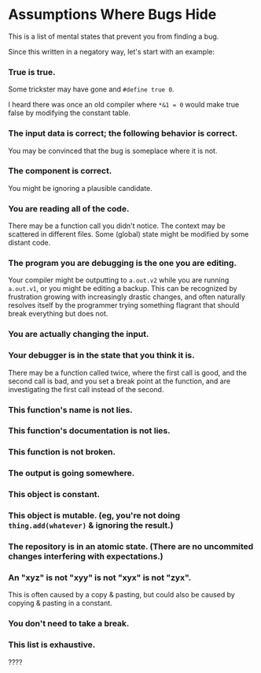 # Assumptions Where Bugs Hide
This is a list of mental states that prevent you from finding a bug.

Since this written in a negatory way, let's start with an example:
### True is true.
Some trickster may have gone and `#define true 0`.

I heard there was once an old compiler where `*&1 = 0` would make true false by modifying the constant table.

### The input data is correct; the following behavior is correct.
You may be convinced that the bug is someplace where it is not.

### The component is correct.
You might be ignoring a plausible candidate.

### You are reading all of the code.
There may be a function call you didn't notice. The context may be scattered in different files. Some (global) state might be modified by some distant code.

### The program you are debugging is the one you are editing.
Your compiler might be outputting to `a.out.v2` while you are running `a.out.v1`, or you might be editing a backup. This can be recognized by frustration growing with increasingly drastic changes, and often naturally resolves itself by the programmer trying something flagrant that should break everything but does not.

### You are actually changing the input.
### Your debugger is in the state that you think it is.
There may be a function called twice, where the first call is good, and the second call is bad, and you set a break point at the function, and are investigating the first call instead of the second.

### This function's name is not lies.
### This function's documentation is not lies.
### This function is not broken.
### The output is going somewhere.
### This object is constant.
### This object is mutable. (eg, you're not doing `thing.add(whatever)` & ignoring the result.)
### The repository is in an atomic state. (There are no uncommited changes interfering with expectations.)
### An "xyz" is not "xyy" is not "xyx" is not "zyx".
This is often caused by a copy & pasting, but could also be caused by copying & pasting in a constant.
### You don't need to take a break.
### This list is exhaustive.
????
